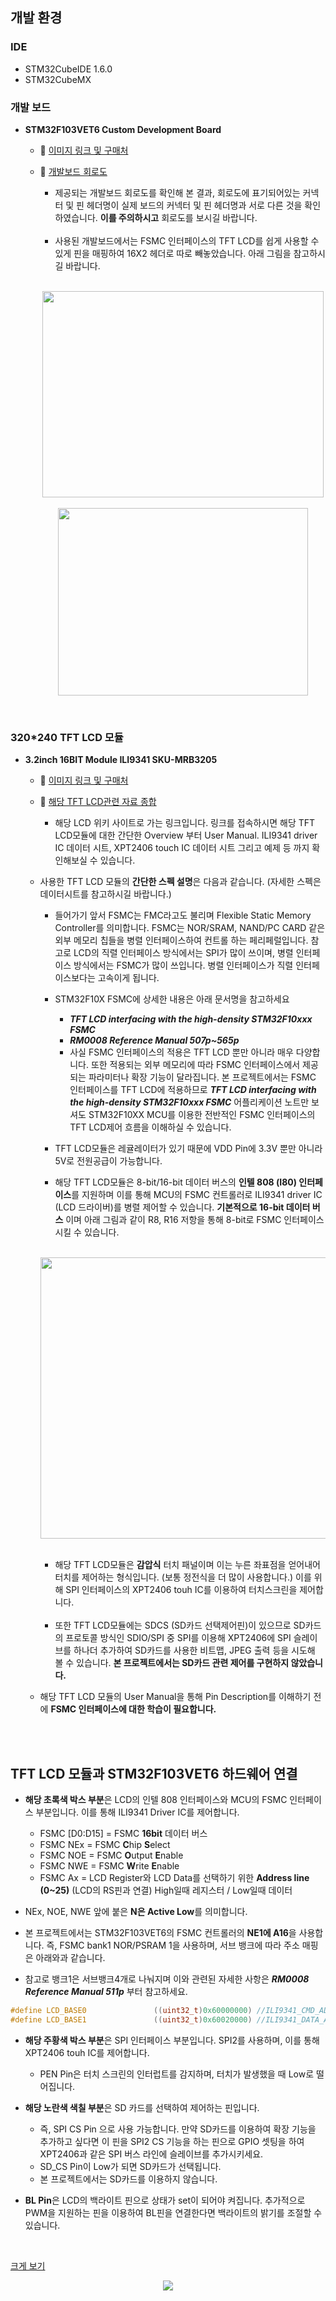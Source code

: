 ## 개발 환경<br>
### IDE
* STM32CubeIDE 1.6.0 <br>
* STM32CubeMX <br>

### 개발 보드
* **STM32F103VET6 Custom Development Board** <br>
  + :pushpin: [이미지 링크 및 구매처](https://ko.aliexpress.com/item/32693544239.html?gatewayAdapt=glo2kor&srcSns=sns_KakaoTalk&spreadType=socialShare&bizType=ProductDetail&social_params=20527276655&aff_fcid=6a92134b6f66447fb4e5392261410de1-1649825428883-09137-_mMqvBK2&tt=MG&aff_fsk=_mMqvBK2&aff_platform=default&sk=_mMqvBK2&aff_trace_key=6a92134b6f66447fb4e5392261410de1-1649825428883-09137-_mMqvBK2&shareId=20527276655&businessType=ProductDetail&platform=AE&terminal_id=62559df8374f42348f14bc09e497c7f3&afSmartRedirect=y)<br>
  
  + :pushpin: [개발보드 회로도](https://github.com/taejin-seong/STM32F103VET6-TFT-LCD-with-Resistive-Touch-Screen/blob/master/STM32F103VET6%20Dev%20Board%20Schematic/0001.jpg)<br>
    - 제공되는 개발보드 회로도를 확인해 본 결과, 회로도에 표기되어있는 커넥터 및 핀 헤더명이 실제 보드의 커넥터 및 핀 헤더명과 서로 다른 것을 확인하였습니다. **이를 주의하시고** 회로도를  보시길 바랍니다. <br><br>
    - 사용된 개발보드에서는 FSMC 인터페이스의 TFT LCD를 쉽게 사용할 수 있게 핀을 매핑하여 16X2 헤더로 따로 빼놓았습니다. 아래 그림을 참고하시길 바랍니다.<br><br>
     <p align="center">
     <img src="https://user-images.githubusercontent.com/70312248/163129584-df167919-aa90-44d1-8b6c-c36210542ddc.png" width="450" height="330"/>     
     <img src="https://user-images.githubusercontent.com/70312248/163130781-470699c0-dcd2-41bd-8334-20412fc8dda7.png" width="400" height="300"/> </p><br>
 
### 320*240 TFT LCD 모듈 
* **3.2inch 16BIT Module ILI9341 SKU-MRB3205** <br>
  + :pushpin: [이미지 링크 및 구매처](https://a.aliexpress.com/_mPmlxdu) <br>
  
  + :pushpin: [해당 TFT LCD관련 자료 종합](http://www.lcdwiki.com/3.2inch_16BIT_Module_ILI9341_SKU:MRB3205)<br>
    - 해당 LCD 위키 사이트로 가는 링크입니다. 링크를 접속하시면 해당 TFT LCD모듈에 대한 간단한 Overview 부터 User Manual. ILI9341 driver IC 데이터 시트, XPT2406 touch IC 데이터 시트 그리고 예제 등 까지 확인해보실 수 있습니다. <br>
    
  + 사용한 TFT LCD 모듈의 **간단한 스펙 설명**은 다음과 같습니다. (자세한 스펙은 데이터시트를 참고하시길 바랍니다.)<br>
    - 들어가기 앞서 FSMC는 FMC라고도 불리며 Flexible Static Memory Controller를 의미합니다. FSMC는 NOR/SRAM, NAND/PC CARD 같은 외부 메모리 칩들을 병렬 인터페이스하여 컨트롤 하는 페리페럴입니다. 참고로 LCD의 직렬 인터페이스 방식에서는 SPI가 많이 쓰이며, 병렬 인터페이스 방식에서는 FSMC가 많이 쓰입니다. 병렬 인터페이스가 직렬 인터페이스보다는 고속이게 됩니다.
    - STM32F10X FSMC에 상세한 내용은 아래 문서명을 참고하세요
      +  ***TFT LCD interfacing with the high-density STM32F10xxx FSMC*** 
      +  ***RM0008 Reference Manual 507p~565p*** <br>
      + 사실 FSMC 인터페이스의 적용은 TFT LCD 뿐만 아니라 매우 다양합니다. 또한 적용되는 외부 메모리에 따라 FSMC 인터페이스에서 제공되는 파라미터나 확장 기능이 달라집니다. 본 프로젝트에서는 FSMC 인터페이스를 TFT LCD에 적용하므로 ***TFT LCD interfacing with the high-density STM32F10xxx FSMC*** 어플리케이션 노트만 보셔도 STM32F10XX MCU를 이용한 전반적인 FSMC 인터페이스의 TFT LCD제어 흐름을 이해하실 수 있습니다.
  
   
    - TFT LCD모듈은 레귤레이터가 있기 때문에 VDD Pin에 3.3V 뿐만 아니라 5V로 전원공급이 가능합니다.<br>
    - 해당 TFT LCD모듈은 8-bit/16-bit 데이터 버스의 **인텔 808 (I80) 인터페이스**를 지원하며 이를 통해 MCU의 FSMC 컨트롤러로 ILI9341 driver IC (LCD 드라이버)를 병렬 제어할 수 있습니다. **기본적으로 16-bit 데이터 버스** 이며 아래 그림과 같이 R8, R16 저항을 통해 8-bit로 FSMC 인터페이스 시킬 수 있습니다. <br><br>
    
    <p align="center">
    <img src="https://user-images.githubusercontent.com/70312248/163138148-869e9ddc-a826-4a44-9d43-6ede85dcafac.png" width="650" height="450"/> </p><br>  

    - 해당 TFT LCD모듈은 **감압식** 터치 패널이며 이는 누른 좌표점을 얻어내어 터치를 제어하는 형식입니다. (보통 정전식을 더 많이 사용합니다.) 이를 위해 SPI 인터페이스의 XPT2406 touh IC를 이용하여 터치스크린을 제어합니다.<br><br>
    - 또한 TFT LCD모듈에는 SDCS (SD카드 선택제어핀)이 있으므로 SD카드의 프로토콜 방식인 SDIO/SPI 중 SPI를 이용해 XPT2406에 SPI 슬레이브를 하나더 추가하여 SD카드를 사용한 비트맵, JPEG 출력 등을 시도해 볼 수 있습니다. **본 프로젝트에서는 SD카드 관련 제어를 구현하지 않았습니다.** <br>
  + 해당 TFT LCD 모듈의 User Manual을 통해 Pin Description를 이해하기 전에 **FSMC 인터페이스에 대한 학습이 필요합니다.**<br><br>

  
<br>

## TFT LCD 모듈과 STM32F103VET6 하드웨어 연결<br>

* **해당 초록색 박스 부분**은 LCD의 인텔 808 인터페이스와 MCU의 FSMC 인터페이스 부분입니다. 이를 통해 ILI9341 Driver IC를 제어합니다. <br>

  - FSMC [D0:D15] = FSMC **16bit** 데이터 버스
  - FSMC NEx      = FSMC **C**hip **S**elect 
  - FSMC NOE      = FSMC **O**utput **E**nable
  - FSMC NWE      = FSMC **W**rite **E**nable
  - FSMC Ax       = LCD Register와 LCD Data를 선택하기 위한 **Address line (0~25)** (LCD의 RS핀과 연결) High일때 레지스터 / Low일때 데이터 <br>
    
* NEx, NOE, NWE 앞에 붙은 **N은 Active Low**를 의미합니다.<br>
* 본 프로젝트에서는 STM32F103VET6의 FSMC 컨트롤러의 **NE1에 A16**을 사용합니다. 즉, FSMC bank1 NOR/PSRAM 1을 사용하며, 서브 뱅크에 따라 주소 매핑은 아래와과 같습니다.
* 참고로 뱅크1은 서브뱅크4개로 나눠지며 이와 관련된 자세한 사항은 ***RM0008 Reference Manual 511p*** 부터 참고하세요.<br>

```C
#define LCD_BASE0        		((uint32_t)0x60000000) //ILI9341_CMD_ADDR
#define LCD_BASE1        		((uint32_t)0x60020000) //ILI9341_DATA_ADDR
``` 

* **해당 주황색 박스 부분**은 SPI 인터페이스 부분입니다. SPI2를 사용하며, 이를 통해  XPT2406 touh IC를 제어합니다. <br>
  - PEN Pin은 터치 스크린의 인터럽트를 감지하며, 터치가 발생했을 때 Low로 떨어집니다.<br>
  
  
* **해당 노란색 색칠 부분**은 SD 카드를 선택하여 제어하는 핀입니다. <br>
  - 즉, SPI CS Pin 으로 사용 가능합니다. 만약 SD카드를 이용하여 확장 기능을 추가하고 싶다면 이 핀을 SPI2 CS 기능을 하는 핀으로 GPIO 셋팅을 하여 XPT2406과 같은 SPI 버스 라인에 슬레이브를 추가시키세요.<br>
  - SD_CS Pin이 Low가 되면 SD카드가 선택됩니다.<br>  
  - 본 프로젝트에서는 SD카드를 이용하지 않습니다.<br>

* **BL Pin**은 LCD의 백라이트 핀으로 상태가 set이 되어야 켜집니다. 추가적으로 PWM을 지원하는 핀을 이용하여 BL핀을 연결한다면 백라이트의 밝기를 조절할 수 있습니다.

<br>

 [크게 보기](https://github.com/taejin-seong/STM32F103VET6-TFT-LCD-with-Resistive-Touch-Screen/blob/master/imgs/%ED%95%80%20%EC%97%B0%EA%B2%B0.png)<br>
<p align="center"><img src="https://github.com/taejin-seong/STM32F103VET6-TFT-LCD-with-Resistive-Touch-Screen/blob/master/imgs/%ED%95%80%20%EC%97%B0%EA%B2%B0.png"> </p>
<br><br>
